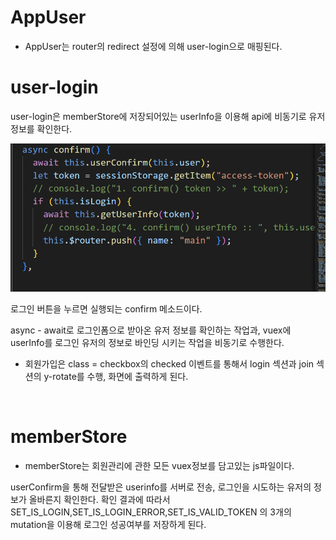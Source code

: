 # AppUser

* AppUser는 router의 redirect 설정에 의해 user-login으로 매핑된다. 

# user-login

user-login은 memberStore에 저장되어있는 userInfo을 이용해 api에 비동기로 유저정보를 확인한다. 

![alt](./readmeImage/%EB%A1%9C%EA%B7%B8%EC%9D%B8.png)

로그인 버튼을 누르면 실행되는 confirm 메소드이다.

async - await로 로그인폼으로 받아온 유저 정보를 확인하는 작업과, vuex에 userInfo를 로그인 유저의 정보로 바인딩 시키는 작업을 비동기로 수행한다.


* 회원가입은 class = checkbox의 checked 이벤트를 통해서 login 섹션과 join 섹션의 y-rotate를 수행, 화면에 출력하게 된다.

<br>

# memberStore

* memberStore는 회원관리에 관한 모든 vuex정보를 담고있는 js파일이다. 

userConfirm을 통해 전달받은 userinfo를 서버로 전송, 로그인을 시도하는 유저의 정보가 올바른지 확인한다. 확인 결과에 따라서 SET_IS_LOGIN,SET_IS_LOGIN_ERROR,SET_IS_VALID_TOKEN 의 3개의 mutation을 이용해 로그인 성공여부를 저장하게 된다.